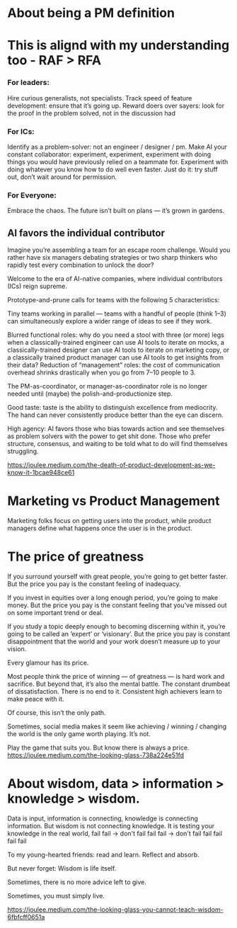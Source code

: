 # About being a PM definition

# This is alignd with my understanding too - RAF > RFA
### For leaders:

Hire curious generalists, not specialists.
Track speed of feature development: ensure that it’s going up.
Reward doers over sayers: look for the proof in the problem solved, not in the discussion had

### For ICs:

Identify as a problem-solver: not an engineer / designer / pm.
Make AI your constant collaborator: experiment, experiment, experiment with doing things you would have previously relied on a teammate for. Experiment with doing whatever you know how to do well even faster.
Just do it: try stuff out, don’t wait around for permission.

### For Everyone:

Embrace the chaos. The future isn’t built on plans — it’s grown in gardens.

## AI favors the individual contributor

Imagine you’re assembling a team for an escape room challenge. Would you rather have six managers debating strategies or two sharp thinkers who rapidly test every combination to unlock the door?

Welcome to the era of AI-native companies, where individual contributors (ICs) reign supreme.

Prototype-and-prune calls for teams with the following 5 characteristics:

Tiny teams working in parallel — teams with a handful of people (think 1–3) can simultaneously explore a wider range of ideas to see if they work.

Blurred functional roles: why do you need a stool with three (or more) legs when a classically-trained engineer can use AI tools to iterate on mocks, a classically-trained designer can use AI tools to iterate on marketing copy, or a classically trained product manager can use AI tools to get insights from their data?
Reduction of “management” roles: the cost of communication overhead shrinks drastically when you go from 7–10 people to 3. 

The PM-as-coordinator, or manager-as-coordinator role is no longer needed until (maybe) the polish-and-productionize step.

Good taste: taste is the ability to distinguish excellence from mediocrity. The hand can never consistently produce better than the eye can discern.

High agency: AI favors those who bias towards action and see themselves as problem solvers with the power to get shit done. Those who prefer structure, consensus, and waiting to be told what to do will find themselves struggling.

https://joulee.medium.com/the-death-of-product-development-as-we-know-it-1bcae948ce61

# Marketing vs Product Management
Marketing folks focus on getting users into the product, while product managers define what happens
once the user is in the product.

# The price of greatness
If you surround yourself with great people, you’re going to get better faster. But the price you pay is the constant feeling of inadequacy.

If you invest in equities over a long enough period, you’re going to make money. But the price you pay is the constant feeling that you’ve missed out on some important trend or deal.

If you study a topic deeply enough to becoming discerning within it, you’re going to be called an ‘expert’ or ‘visionary’. But the price you pay is constant disappointment that the world and your work doesn’t measure up to your vision.

Every glamour has its price.

Most people think the price of winning — of greatness — is hard work and sacrifice. But beyond that, it’s also the mental battle. The constant drumbeat of dissatisfaction. There is no end to it. Consistent high achievers learn to make peace with it.

Of course, this isn’t the only path.

Sometimes, social media makes it seem like achieving / winning / changing the world is the only game worth playing. It’s not.

Play the game that suits you. But know there is always a price.
https://joulee.medium.com/the-looking-glass-738a224e51fd


# About wisdom, data > information > knowledge > wisdom.

Data is input, information is connecting, knowledge is connecting information. But wisdom is not connecting knowledge. It is testing your knowledge in the real world, fail fail -> don't fail fail fail -> don't fail fail fail fail fail 

To my young-hearted friends: read and learn. Reflect and absorb.

But never forget: Wisdom is life itself.

Sometimes, there is no more advice left to give.

Sometimes, you must simply live.

https://joulee.medium.com/the-looking-glass-you-cannot-teach-wisdom-6fbfcff0651a
